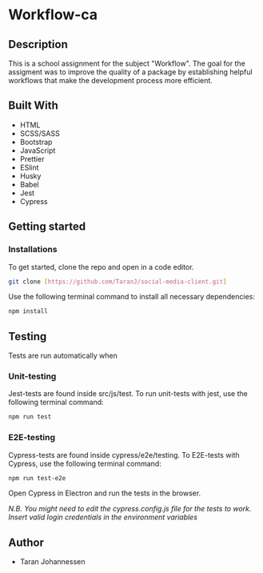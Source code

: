# Workflow-ca

## Description

This is a school assignment for the subject "Workflow". The goal for the
assigment was to improve the quality of a package by establishing helpful
workflows that make the development process more efficient.

## Built With

- HTML
- SCSS/SASS
- Bootstrap
- JavaScript
- Prettier
- ESlint
- Husky
- Babel
- Jest
- Cypress

## Getting started

### Installations

To get started, clone the repo and open in a code editor.

```bash
git clone [https://github.com/TaranJ/social-media-client.git]
```

Use the following terminal command to install all necessary dependencies:

```bash
npm install
```

## Testing

Tests are run automatically when

### Unit-testing

Jest-tests are found inside src/js/test. To run unit-tests with jest, use the
following terminal command:

```bash
npm run test
```

### E2E-testing

Cypress-tests are found inside cypress/e2e/testing. To E2E-tests with Cypress,
use the following terminal command:

```bash
npm run test-e2e
```

Open Cypress in Electron and run the tests in the browser.

_N.B. You might need to edit the cypress.config.js file for the tests to work.
Insert valid login credentials in the environment variables_

## Author

- Taran Johannessen
